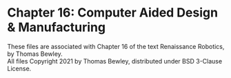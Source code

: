 # Chapter 16: Computer Aided Design & Manufacturing
These files are associated with Chapter 16 of the text Renaissance Robotics, by Thomas Bewley.<BR>
All files Copyright 2021 by Thomas Bewley, distributed under BSD 3-Clause License.
